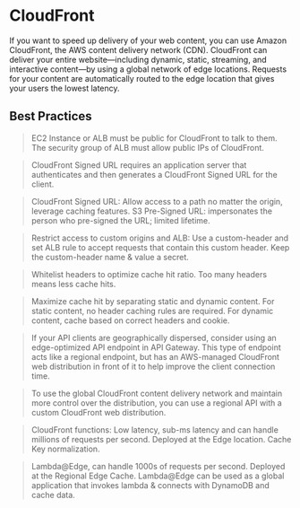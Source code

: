 # CloudFront

If you want to speed up delivery of your web content, you can use Amazon CloudFront, the AWS content delivery network (CDN). CloudFront can deliver your entire website—including dynamic, static, streaming, and interactive content—by using a global network of edge locations. Requests for your content are automatically routed to the edge location that gives your users the lowest latency.

## Best Practices
> EC2 Instance or ALB must be public for CloudFront to talk to them. The security group of ALB must allow public IPs of CloudFront.

> CloudFront Signed URL requires an application server that authenticates and then generates a CloudFront Signed URL for the client.

> CloudFront Signed URL: Allow access to a path no matter the origin, leverage caching features. S3 Pre-Signed URL: impersonates the person who pre-signed the URL; limited lifetime.

> Restrict access to custom origins and ALB: Use a custom-header and set ALB rule to accept requests that contain this custom header. Keep the custom-header name & value a secret.

> Whitelist headers to optimize cache hit ratio. Too many headers means less cache hits.

> Maximize cache hit by separating static and dynamic content. For static content, no header caching rules are required.  For dynamic content, cache based on correct headers and cookie.

> If your API clients are geographically dispersed, consider using an edge-optimized API endpoint in API Gateway. 
This type of endpoint acts like a regional endpoint, but has an AWS-managed CloudFront web distribution in front of it to help improve the client connection time.

> To use the global CloudFront content delivery network and maintain more control over the distribution, you can use a regional API with a custom CloudFront web distribution.

> CloudFront functions: Low latency, sub-ms latency and can handle millions of requests per second. Deployed at the Edge location. Cache Key normalization.

> Lambda@Edge, can handle 1000s of requests per second. Deployed at the Regional Edge Cache. Lambda@Edge can be used as a global application that invokes lambda & connects with DynamoDB and cache data.

